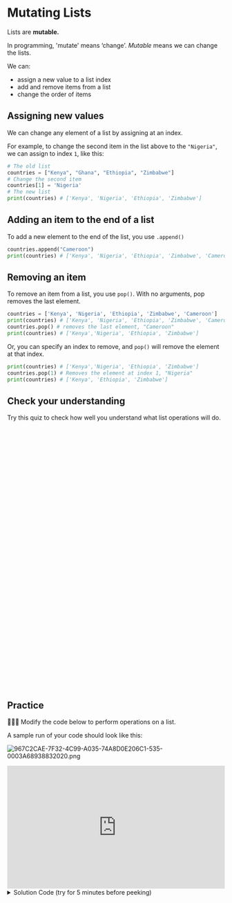 # Mutating Lists

Lists are **mutable.**

In programming, 'mutate' means ‘change’. _Mutable_ means we can change the lists.

We can:

- assign a new value to a list index
- add and remove items from a list
- change the order of items

## Assigning new values

We can change any element of a list by assigning at an index.

For example, to change the second item in the list above to the `"Nigeria"`, we can assign to index `1`, like this:

```python
# The old list
countries = ["Kenya", "Ghana", "Ethiopia", "Zimbabwe"]
# Change the second item
countries[1] = 'Nigeria'
# The new list
print(countries) # ['Kenya', 'Nigeria', 'Ethiopia', 'Zimbabwe']
```

## Adding an item to the end of a list

To add a new element to the end of the list, you use `.append()`

```python
countries.append("Cameroon")
print(countries) # ['Kenya', 'Nigeria', 'Ethiopia', 'Zimbabwe', 'Cameroon']
```

## Removing an item

To remove an item from a list, you use `pop()`. With no arguments, pop removes the last element.

```python
countries = ['Kenya', 'Nigeria', 'Ethiopia', 'Zimbabwe', 'Cameroon']
print(countries) # ['Kenya', 'Nigeria', 'Ethiopia', 'Zimbabwe', 'Cameroon']
countries.pop() # removes the last element, "Cameroon"
print(countries) # ['Kenya','Nigeria', 'Ethiopia', 'Zimbabwe']
```

Or, you can specify an index to remove, and `pop()` will remove the element at that index.

```python
print(countries) # ['Kenya','Nigeria', 'Ethiopia', 'Zimbabwe']
countries.pop(1) # Removes the element at index 1, "Nigeria"
print(countries) # ['Kenya', 'Ethiopia', 'Zimbabwe']
```

## Check your understanding

Try this quiz to check how well you understand what list operations will do.

<div data-tf-widget="zKMVM3FL" data-tf-medium="snippet" style="width:100%;height:600px;"></div><script src="//embed.typeform.com/next/embed.js"></script>

## Practice

<aside>

👩🏿‍💻 Modify the code below to perform operations on a list.

A sample run of your code should look like this:

![967C2CAE-7F32-4C99-A035-74A8D0E206C1-535-0003A68938832020.png](/future-proof-with-python/lists-and-loops/list-basics/c2cae-7f32-4c99-a035-74a8d0e206c1-535-0003a68938832020.png)

</aside>

<div style="position: relative; padding-bottom: 56.25%; height: 0;"><iframe src="https://replit.com/team/tk8-fpwp/W42-Mutating-A-List" frameborder="0" webkitallowfullscreen mozallowfullscreen allowfullscreen style="position: absolute; top: 0; left: 0; width: 100%; height: 100%;"></iframe></div>

<details><summary>Solution Code (try for 5 minutes before peeking)</summary>

```python
my_list = [10, 20, 30, 40, 50]
print(my_list)

# Assign the first list item the value 5
my_list[0] = 5
print(my_list)

# Assign the last list item the value 'dog'
my_list[4] = 'dog'
print(my_list)

# Remove the second item in the list
my_list.pop(1)
print(my_list)

# Add another item to the end of the list with value False
my_list.append(False)
print(my_list)

print("The number of items in the list is", len(my_list))
```

</details>
